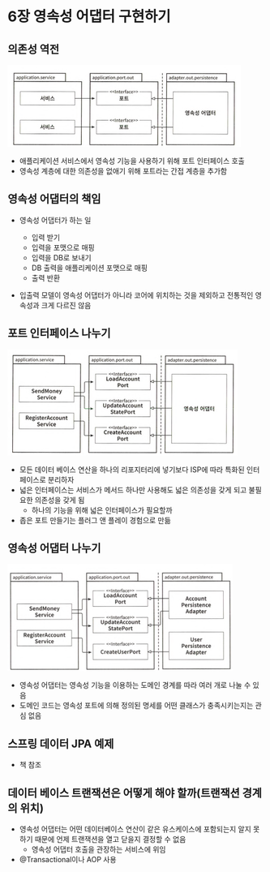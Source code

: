 # 6장 영속성 어댑터 구현하기

## 의존성 역전

![img.png](img.png)

- 애플리케이션 서비스에서 영속성 기능을 사용하기 위해 포트 인터페이스 호출
- 영속성 계층에 대한 의존성을 없애기 위해 포트라는 간접 계층을 추가함

## 영속성 어댑터의 책임

- 영속성 어댑터가 하는 일
    - 입력 받기
    - 입력을 포맷으로 매핑
    - 입력을 DB로 보내기
    - DB 출력을 애플리케이션 포맷으로 매핑
    - 출력 반환

- 입출력 모델이 영속성 어댑터가 아니라 코어에 위치하는 것을 제외하고 전통적인 영속성과 크게 다르진 않음

## 포트 인터페이스 나누기

![img_1.png](img_1.png)

- 모든 데이터 베이스 연산을 하나의 리포지터리에 넣기보다 ISP에 따라 특화된 인터페이스로 분리하자
- 넓은 인터페이스는 서비스가 메서드 하나만 사용해도 넓은 의존성을 갖게 되고 불필요한 의존성을 갖게 됨
    - 하나의 기능을 위해 넓은 인터페이스가 필요할까
- 좁은 포트 만들기는 플러그 앤 플레이 경험으로 만듦

## 영속성 어댑터 나누기

![img_2.png](img_2.png)

- 영속성 어댑터는 영속성 기능을 이용하는 도메인 경계를 따라 여러 개로 나눌 수 있음
- 도메인 코드는 영속성 포트에 의해 정의된 명세를 어떤 클래스가 충족시키는지는 관심 없음

## 스프링 데이터 JPA 예제

- 책 참조

## 데이터 베이스 트랜잭션은 어떻게 해야 할까(트랜잭션 경계의 위치)

- 영속성 어댑터는 어떤 데이터베이스 연산이 같은 유스케이스에 포함되는지 알지 못하기 때문에 언제 트랜잭션을 열고 닫을지 결정할 수 없음
    - 영속성 어댑터 호출을 관장하는 서비스에 위임
- @Transactional이나 AOP 사용




